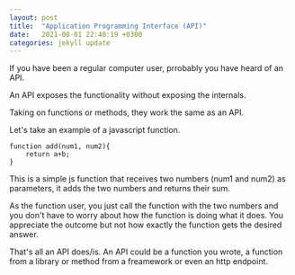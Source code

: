 ```yaml
---
layout: post
title:  "Application Programming Interface (API)"
date:   2021-08-01 22:40:19 +0300
categories: jekyll update
---
```


If you have been a regular computer user, prrobably you have heard of an API. 

An API exposes the functionality without exposing the internals. 

Taking on functions or methods, they work the same as an API. 

Let's take an example of a javascript function. 

	function add(num1, num2){
		return a+b;
	}

This is a simple js function that receives two numbers (num1 and num2) as parameters, it adds the two numbers and returns their sum. 

As the function user, you just call the function with the two numbers and you don't have to worry about how the function is doing what it does. You appreciate the outcome but not how exactly the function gets the desired answer. 

That's all an API does/is. An API could be a function you wrote, a function from a library or method from a freamework or even an http endpoint. 